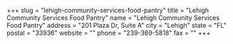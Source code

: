 +++
slug = "lehigh-community-services-food-pantry"
title = "Lehigh Community Services Food Pantry"
name = "Lehigh Community Services Food Pantry"
address = "201 Plaza Dr, Suite A"
city = "Lehigh"
state = "FL"
postal = "33936"
website = ""
phone = "239-369-5818"
fax = ""
+++
